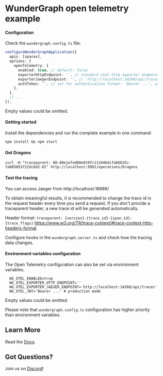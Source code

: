 # WunderGraph open telemetry example

#### Configuration

Check the `wundergraph.config.ts` file:

```typescript
configureWunderGraphApplication({
  apis: [spacex],
  options: {
    openTelemetry: {
      enabled: true, // default: false
      exporterHttpEndpoint: '', // standard otel http exporter endpoint
      exporterJaegerEndpoint: '', // 'http://localhost:14268/api/traces' we recommend to use it for development
      authToken: '', // jwt for authentication format: 'Bearer ...', use for development only, adds authentication header to the exporter
    },
  },
  // ...
});
```

Empty values could be omitted.

#### Getting started

Install the dependencies and run the complete example in one command:

```shell
npm install && npm start
```

#### Get Dragons

```shell
curl -H "traceparent: 00-80e1afed08e019fc1110464cfa66635c-7a085853722dc6d2-01" http://localhost:9991/operations/Dragons
```

#### Test the tracing

You can access Jaeger from http://localhost:16686/

To obtain meaningful results, it is recommended to change the trace id in the request header every time you send a request.
If you don't provide a traceparent header, a new trace id will be generated automatically.

Header format: `traceparent: {version}-{trace_id}-{span_id}-{trace_flags}`
https://www.w3.org/TR/trace-context/#trace-context-http-headers-format

Configure hooks in the `wundergraph.server.ts` and check how the tracing data changes.

#### Environment variables configuration

The Open Telemetry configuration can also be set via environment variables.

```shell
  WG_OTEL_ENABLED=true
  WG_OTEL_EXPORTER_HTTP_ENDPOINT=''
  WG_OTEL_EXPORTER_JAEGER_ENDPOINT='http://localhost:14268/api/traces'
  WG_OTEL_JWT='Bearer ...' # production mode
```

Empty values could be omitted.

Please note that `wundergraph.config.ts` configuration has higher priority than environment variables.

## Learn More

Read the [Docs](https://wundergraph.com/docs).

## Got Questions?

Join us on [Discord](https://wundergraph.com/discord)!
